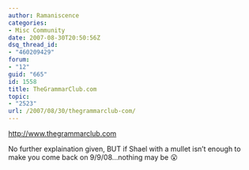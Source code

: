 ```yaml
---
author: Ramaniscence
categories:
- Misc Community
date: 2007-08-30T20:50:56Z
dsq_thread_id:
- "460209429"
forum:
- "12"
guid: "665"
id: 1558
title: TheGrammarClub.com
topic:
- "2523"
url: /2007/08/30/thegrammarclub-com/
---
```


<a href="http://www.thegrammarclub.com" target="_blank">http://www.thegrammarclub.com</a> 
  
No further explaination given, BUT if Shael with a mullet isn&#8217;t enough to make you come back on 9/9/08&#8230;nothing may be 😮